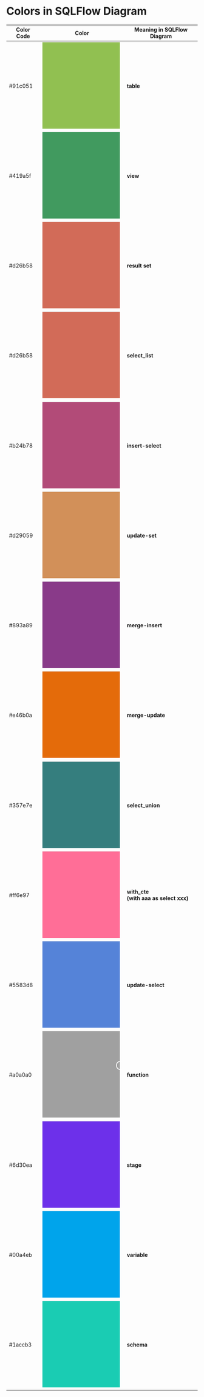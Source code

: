 # Colors in SQLFlow Diagram

<table><thead><tr><th>Color Code</th><th width="208.33333333333331">Color</th><th>Meaning in SQLFlow Diagram</th></tr></thead><tbody><tr><td>#91c051</td><td><img src="../../.gitbook/assets/图片 (12).png" alt=""></td><td><strong>table</strong></td></tr><tr><td>#419a5f</td><td><img src="../../.gitbook/assets/图片 (11).png" alt=""></td><td><strong>view</strong></td></tr><tr><td>#d26b58</td><td><img src="../../.gitbook/assets/图片 (2).png" alt=""></td><td><strong>result set</strong></td></tr><tr><td>#d26b58</td><td><img src="../../.gitbook/assets/图片 (2).png" alt=""></td><td><strong>select_list</strong></td></tr><tr><td>#b24b78</td><td><img src="../../.gitbook/assets/图片 (8).png" alt=""></td><td><strong>insert-select</strong></td></tr><tr><td>#d29059</td><td><img src="../../.gitbook/assets/图片 (6).png" alt=""></td><td><strong>update-set</strong></td></tr><tr><td>#893a89</td><td><img src="../../.gitbook/assets/图片 (10).png" alt=""></td><td><strong>merge-insert</strong></td></tr><tr><td>#e46b0a</td><td><img src="../../.gitbook/assets/图片 (1) (2).png" alt=""></td><td><strong>merge-update</strong></td></tr><tr><td>#357e7e</td><td><img src="../../.gitbook/assets/图片 (9).png" alt=""></td><td><strong>select_union</strong></td></tr><tr><td>#ff6e97</td><td><img src="../../.gitbook/assets/图片 (3).png" alt=""></td><td><strong>with_cte</strong><br><strong>(with aaa as select xxx)</strong></td></tr><tr><td>#5583d8</td><td><img src="../../.gitbook/assets/图片 (3) (2).png" alt=""></td><td><strong>update-select</strong></td></tr><tr><td>#a0a0a0</td><td><img src="../../.gitbook/assets/图片 (13) (1).png" alt=""></td><td><strong>function</strong></td></tr><tr><td>#6d30ea</td><td><img src="../../.gitbook/assets/图片 (15).png" alt=""></td><td><strong>stage</strong></td></tr><tr><td>#00a4eb</td><td><img src="../../.gitbook/assets/图片 (16).png" alt=""></td><td><strong>variable</strong></td></tr><tr><td>#1accb3</td><td><img src="../../.gitbook/assets/图片 (14) (1).png" alt=""></td><td><strong>schema</strong></td></tr></tbody></table>
